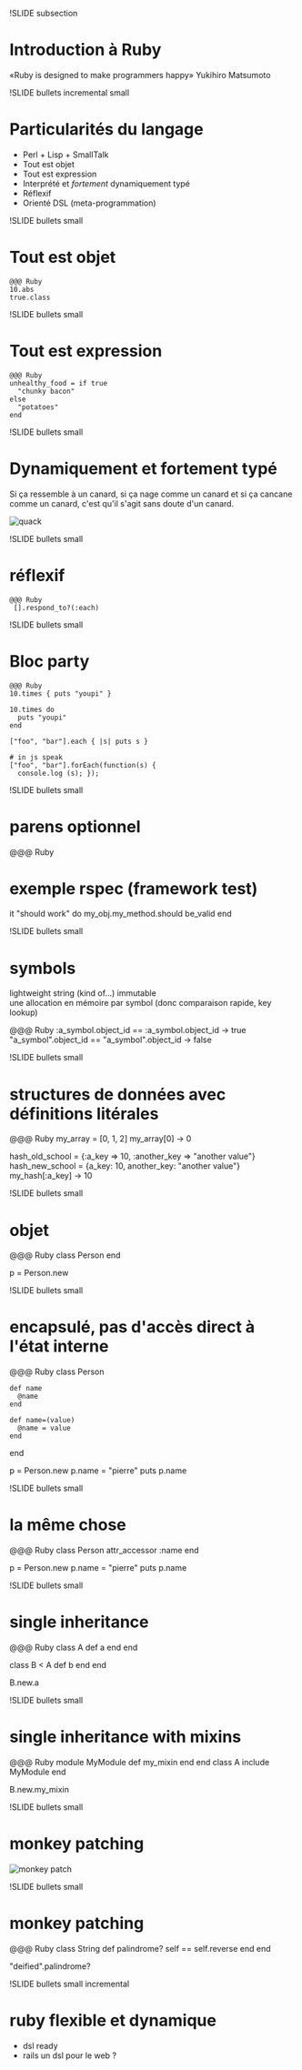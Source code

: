 !SLIDE subsection
# Introduction à Ruby

«Ruby is designed to make programmers happy» Yukihiro Matsumoto

!SLIDE bullets incremental small
# Particularités du langage

- Perl + Lisp + SmallTalk
- Tout est objet
- Tout est expression
- Interprété et *fortement* dynamiquement typé
- Réflexif
- Orienté DSL (meta-programmation)

!SLIDE bullets small
# Tout est objet

    @@@ Ruby
    10.abs
    true.class

!SLIDE bullets small
# Tout est expression

    @@@ Ruby
    unhealthy_food = if true
      "chunky bacon"
    else
      "potatoes"
    end

!SLIDE bullets small
# Dynamiquement et fortement typé

Si ça ressemble à un canard, si ça nage comme un canard et si ça 
cancane comme un canard, c'est qu'il s'agit sans doute d'un canard.

![quack](duck_typing.jpg)

!SLIDE bullets small
# réflexif

    @@@ Ruby
     [].respond_to?(:each)

!SLIDE bullets small
# Bloc party

    @@@ Ruby
    10.times { puts "youpi" }

    10.times do 
      puts "youpi"
    end

    ["foo", "bar"].each { |s| puts s }

    # in js speak
    ["foo", "bar"].forEach(function(s) { 
      console.log (s); });

!SLIDE bullets small
# parens optionnel

  @@@ Ruby
  # exemple rspec (framework test)
  it "should work" do
    my_obj.my_method.should be_valid
  end

!SLIDE bullets small
# symbols

lightweight string (kind of...)
immutable  
une allocation en mémoire par symbol (donc comparaison rapide, key lookup)


  @@@ Ruby
  :a_symbol.object_id == :a_symbol.object_id -> true
  "a_symbol".object_id == "a_symbol".object_id -> false

!SLIDE bullets small
# structures de données avec définitions litérales

  @@@ Ruby
  my_array = [0, 1, 2]
  my_array[0]   -> 0

  hash_old_school = {:a_key => 10, :another_key => "another value"}
  hash_new_school = {a_key: 10, another_key: "another value"}
  my_hash[:a_key]   -> 10



!SLIDE bullets small
# objet

  @@@ Ruby
  class Person
  end

  p = Person.new


!SLIDE bullets small
# encapsulé, pas d'accès direct à l'état interne

  @@@ Ruby
  class Person

    def name
      @name
    end

    def name=(value)
      @name = value
    end

  end

  p = Person.new
  p.name = "pierre"
  puts p.name


!SLIDE bullets small
# la même chose 

  @@@ Ruby
  class Person
    attr_accessor :name
  end

  p = Person.new
  p.name = "pierre"
  puts p.name

!SLIDE bullets small
# single inheritance 

  @@@ Ruby
  class A
    def a
    end
  end

  class B < A
    def b
    end
  end

  B.new.a

!SLIDE bullets small
# single inheritance with mixins

  @@@ Ruby
  module MyModule
    def my_mixin
    end
  end
  class A
    include MyModule
  end

  B.new.my_mixin

!SLIDE bullets small
# monkey patching
![monkey patch](monkey_patch.jpg)

!SLIDE bullets small
# monkey patching


  @@@ Ruby
  class String
    def palindrome?
      self == self.reverse
    end
  end

  "deified".palindrome?


!SLIDE bullets small incremental
# ruby flexible et dynamique

- dsl ready
- rails un dsl pour le web ?
